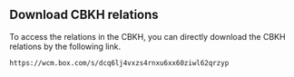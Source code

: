 ## Download CBKH relations
To access the relations in the CBKH, you can directly download the CBKH relations by the following link.
```
https://wcm.box.com/s/dcq6lj4vxzs4rnxu6xx60ziwl62qrzyp
```
